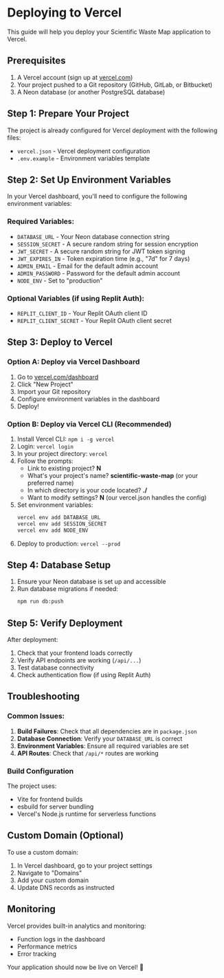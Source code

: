# Deploying to Vercel

This guide will help you deploy your Scientific Waste Map application to Vercel.

## Prerequisites

1. A Vercel account (sign up at [vercel.com](https://vercel.com))
2. Your project pushed to a Git repository (GitHub, GitLab, or Bitbucket)
3. A Neon database (or another PostgreSQL database)

## Step 1: Prepare Your Project

The project is already configured for Vercel deployment with the following files:

- `vercel.json` - Vercel deployment configuration
- `.env.example` - Environment variables template

## Step 2: Set Up Environment Variables

In your Vercel dashboard, you'll need to configure the following environment variables:

### Required Variables:

- `DATABASE_URL` - Your Neon database connection string
- `SESSION_SECRET` - A secure random string for session encryption
- `JWT_SECRET` - A secure random string for JWT token signing
- `JWT_EXPIRES_IN` - Token expiration time (e.g., "7d" for 7 days)
- `ADMIN_EMAIL` - Email for the default admin account
- `ADMIN_PASSWORD` - Password for the default admin account
- `NODE_ENV` - Set to "production"

### Optional Variables (if using Replit Auth):

- `REPLIT_CLIENT_ID` - Your Replit OAuth client ID
- `REPLIT_CLIENT_SECRET` - Your Replit OAuth client secret

## Step 3: Deploy to Vercel

### Option A: Deploy via Vercel Dashboard

1. Go to [vercel.com/dashboard](https://vercel.com/dashboard)
2. Click "New Project"
3. Import your Git repository
4. Configure environment variables in the dashboard
5. Deploy!

### Option B: Deploy via Vercel CLI (Recommended)

1. Install Vercel CLI: `npm i -g vercel`
2. Login: `vercel login`
3. In your project directory: `vercel`
4. Follow the prompts:
   - Link to existing project? **N**
   - What's your project's name? **scientific-waste-map** (or your preferred name)
   - In which directory is your code located? **./**
   - Want to modify settings? **N** (our vercel.json handles the config)
5. Set environment variables:
   ```bash
   vercel env add DATABASE_URL
   vercel env add SESSION_SECRET
   vercel env add NODE_ENV
   ```
6. Deploy to production: `vercel --prod`

## Step 4: Database Setup

1. Ensure your Neon database is set up and accessible
2. Run database migrations if needed:
   ```bash
   npm run db:push
   ```

## Step 5: Verify Deployment

After deployment:

1. Check that your frontend loads correctly
2. Verify API endpoints are working (`/api/...`)
3. Test database connectivity
4. Check authentication flow (if using Replit Auth)

## Troubleshooting

### Common Issues:

1. **Build Failures**: Check that all dependencies are in `package.json`
2. **Database Connection**: Verify your `DATABASE_URL` is correct
3. **Environment Variables**: Ensure all required variables are set
4. **API Routes**: Check that `/api/*` routes are working

### Build Configuration

The project uses:

- Vite for frontend builds
- esbuild for server bundling
- Vercel's Node.js runtime for serverless functions

## Custom Domain (Optional)

To use a custom domain:

1. In Vercel dashboard, go to your project settings
2. Navigate to "Domains"
3. Add your custom domain
4. Update DNS records as instructed

## Monitoring

Vercel provides built-in analytics and monitoring:

- Function logs in the dashboard
- Performance metrics
- Error tracking

Your application should now be live on Vercel! 🎉
